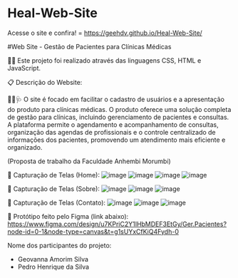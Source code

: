 # Heal-Web-Site
Acesse o site e confira! = https://geehdv.github.io/Heal-Web-Site/

#Web Site - Gestão de Pacientes para Clínicas Médicas

👩‍💻 Este projeto foi realizado através das linguagens CSS, HTML e JavaScript.

📋 Descrição do Website:

👩‍⚕️🩺 O site é focado em facilitar o cadastro de usuários e a apresentação do produto para clínicas médicas. O produto oferece uma solução completa de gestão para clínicas, incluindo gerenciamento de pacientes e consultas. A plataforma permite o agendamento e acompanhamento de consultas, organização das agendas de profissionais e o controle centralizado de informações dos pacientes, promovendo um atendimento mais eficiente e organizado.

(Proposta de trabalho da Faculdade Anhembi Morumbi)

📸 Capturação de Telas (Home): 
![image](https://github.com/user-attachments/assets/6bbace61-a1c1-4adc-9cfd-7a47ad97a318)
![image](https://github.com/user-attachments/assets/ebb24ff0-a210-4711-9eb7-ff1213e27408)
![image](https://github.com/user-attachments/assets/4e7fb9eb-47f6-42db-8e03-a2dd296958bc)
![image](https://github.com/user-attachments/assets/7c8edf45-e540-42f3-80cf-7c2b40a2a530)

📸 Capturação de Telas (Sobre): 
![image](https://github.com/user-attachments/assets/8c8ca6c3-5744-4537-b5b1-fe91faff420b)
![image](https://github.com/user-attachments/assets/6cf50d32-7fd5-41c2-b494-86526f80db8c)
![image](https://github.com/user-attachments/assets/2ac5a237-c10b-47e0-9563-37ead99e3c62)

📸 Capturação de Telas (Contato):
![image](https://github.com/user-attachments/assets/d1e617f6-6732-453a-bed5-10bd6f2c11c6)
![image](https://github.com/user-attachments/assets/c7e90731-5a1d-4675-b85c-87605090dbc2)
![image](https://github.com/user-attachments/assets/8dab1420-0d5d-4b11-86d6-20df2b41b3ee)


🧱 Protótipo feito pelo Figma (link abaixo):
https://www.figma.com/design/u7KPriC2Y1IHbMDEF3EtGy/Ger.Pacientes?node-id=0-1&node-type=canvas&t=g1sUYxCfKiQ4Fydh-0

Nome dos participantes do projeto:
- Geovanna Amorim Silva
- Pedro Henrique da Silva
